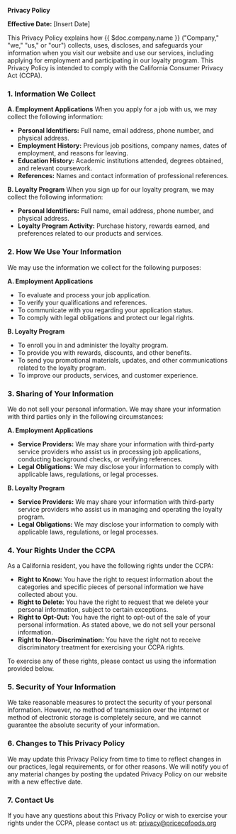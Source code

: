 **Privacy Policy**

**Effective Date:** [Insert Date]

This Privacy Policy explains how {{ $doc.company.name }} ("Company," "we," "us," or "our") collects, uses, discloses, and safeguards your information when you visit our website and use our services, including applying for employment and participating in our loyalty program. This Privacy Policy is intended to comply with the California Consumer Privacy Act (CCPA).

### 1. Information We Collect

**A. Employment Applications**
When you apply for a job with us, we may collect the following information:

-   **Personal Identifiers:** Full name, email address, phone number, and physical address.
-   **Employment History:** Previous job positions, company names, dates of employment, and reasons for leaving.
-   **Education History:** Academic institutions attended, degrees obtained, and relevant coursework.
-   **References:** Names and contact information of professional references.

**B. Loyalty Program**
When you sign up for our loyalty program, we may collect the following information:

-   **Personal Identifiers:** Full name, email address, phone number, and physical address.
-   **Loyalty Program Activity:** Purchase history, rewards earned, and preferences related to our products and services.

### 2. How We Use Your Information

We may use the information we collect for the following purposes:

**A. Employment Applications**

-   To evaluate and process your job application.
-   To verify your qualifications and references.
-   To communicate with you regarding your application status.
-   To comply with legal obligations and protect our legal rights.

**B. Loyalty Program**

-   To enroll you in and administer the loyalty program.
-   To provide you with rewards, discounts, and other benefits.
-   To send you promotional materials, updates, and other communications related to the loyalty program.
-   To improve our products, services, and customer experience.

### 3. Sharing of Your Information

We do not sell your personal information. We may share your information with third parties only in the following circumstances:

**A. Employment Applications**

-   **Service Providers:** We may share your information with third-party service providers who assist us in processing job applications, conducting background checks, or verifying references.
-   **Legal Obligations:** We may disclose your information to comply with applicable laws, regulations, or legal processes.

**B. Loyalty Program**

-   **Service Providers:** We may share your information with third-party service providers who assist us in managing and operating the loyalty program.
-   **Legal Obligations:** We may disclose your information to comply with applicable laws, regulations, or legal processes.

### 4. Your Rights Under the CCPA

As a California resident, you have the following rights under the CCPA:

-   **Right to Know:** You have the right to request information about the categories and specific pieces of personal information we have collected about you.
-   **Right to Delete:** You have the right to request that we delete your personal information, subject to certain exceptions.
-   **Right to Opt-Out:** You have the right to opt-out of the sale of your personal information. As stated above, we do not sell your personal information.
-   **Right to Non-Discrimination:** You have the right not to receive discriminatory treatment for exercising your CCPA rights.

To exercise any of these rights, please contact us using the information provided below.

### 5. Security of Your Information

We take reasonable measures to protect the security of your personal information. However, no method of transmission over the internet or method of electronic storage is completely secure, and we cannot guarantee the absolute security of your information.

### 6. Changes to This Privacy Policy

We may update this Privacy Policy from time to time to reflect changes in our practices, legal requirements, or for other reasons. We will notify you of any material changes by posting the updated Privacy Policy on our website with a new effective date.

### 7. Contact Us

If you have any questions about this Privacy Policy or wish to exercise your rights under the CCPA, please contact us at: privacy@pricecofoods.org
